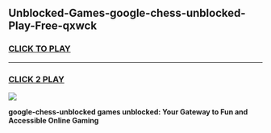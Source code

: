 
## Unblocked-Games-google-chess-unblocked-Play-Free-qxwck
<h3>
<a href="https://premium76.site?title=google-chess-unblocked&ref=21A">CLICK TO PLAY</a></h3>
<hr>

<h3>
<a href="https://premium76.site?title=google-chess-unblocked&ref=21A">CLICK 2 PLAY</a>
  
</h3>

<a href="https://premium76.site?title=google-chess-unblocked&ref=21A"><img src="https://clearcache.store/games.png"></a>


**google-chess-unblocked games unblocked: Your Gateway to Fun and Accessible Online Gaming**
